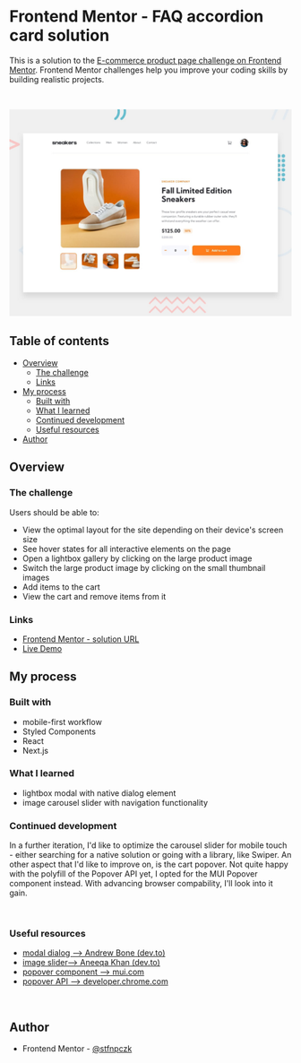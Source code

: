 # Frontend Mentor - FAQ accordion card solution

This is a solution to the [E-commerce product page challenge on Frontend Mentor](https://www.frontendmentor.io/challenges/ecommerce-product-page-UPsZ9MJp6). Frontend Mentor challenges help you improve your coding skills by building realistic projects.

<br>

![](./public/desktop-preview.jpg)

## Table of contents

- [Overview](#overview)
  - [The challenge](#the-challenge)
  - [Links](#links)
- [My process](#my-process)
  - [Built with](#built-with)
  - [What I learned](#what-i-learned)
  - [Continued development](#continued-development)
  - [Useful resources](#useful-resources)
- [Author](#author)

## Overview

### The challenge

Users should be able to:

- View the optimal layout for the site depending on their device's screen size
- See hover states for all interactive elements on the page
- Open a lightbox gallery by clicking on the large product image
- Switch the large product image by clicking on the small thumbnail images
- Add items to the cart
- View the cart and remove items from it

### Links

- [Frontend Mentor - solution URL](https://www.frontendmentor.io/solutions/ecommerce-product-page-using-react-styled-components-nextjs-ZYSIaezh5O)
- [Live Demo](https://ecommerce-product-page-phi-orcin.vercel.app/)

## My process

### Built with

- mobile-first workflow
- Styled Components
- React
- Next.js

### What I learned

- lightbox modal with native dialog element
- image carousel slider with navigation functionality

### Continued development

In a further iteration, I'd like to optimize the carousel slider for mobile touch - either searching for a native solution or going with a library, like Swiper. An other aspect that I'd like to improve on, is the cart popover. Not quite happy with the polyfill of the Popover API yet, I opted for the MUI Popover component instead. With advancing browser compability, I'll look into it gain.

<br>

### Useful resources

- [modal dialog --> Andrew Bone (dev.to)](https://dev.to/link2twenty/react-using-native-dialogs-to-make-a-modal-popup-4b25)
- [image slider--> Aneeqa Khan (dev.to)](https://dev.to/aneeqakhan/building-an-image-slider-with-smooth-scrolling-using-react-1jdb)
- [popover component --> mui.com](https://mui.com/material-ui/react-popover/)
- [popover API --> developer.chrome.com](https://developer.chrome.com/blog/introducing-popover-api)

<br>

## Author

- Frontend Mentor - [@stfnpczk](https://www.frontendmentor.io/profile/stfnpczk)
